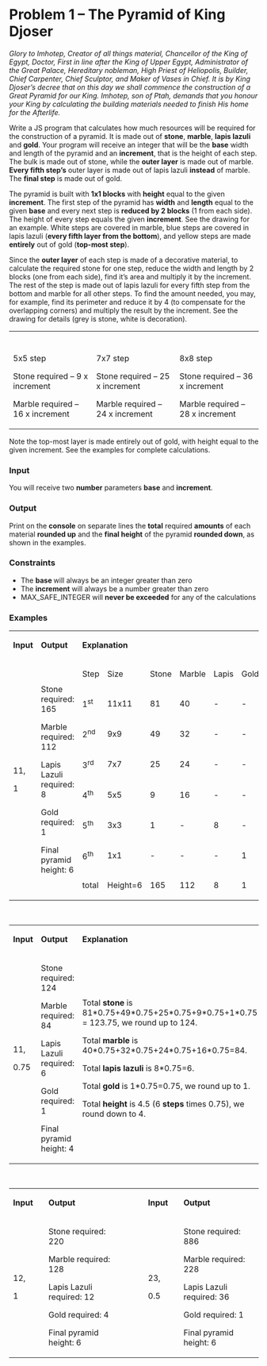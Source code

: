 <h1>Problem 1 &ndash; The Pyramid of King Djoser</h1>
<p><em>Glory to Imhotep, Creator of all things material, Chancellor of the King of Egypt, Doctor, First in line after the King of Upper Egypt, Administrator of the Great Palace, Hereditary nobleman, High Priest of Heliopolis, Builder, Chief Carpenter, Chief Sculptor, and Maker of Vases in Chief. It is by King Djoser&rsquo;s decree that on this day we shall commence the construction of a Great Pyramid for our King. Imhotep, son of Ptah, demands that you honour your King by calculating the building materials needed to finish His home for the Afterlife.</em></p>
<p>Write a JS program that calculates how much resources will be required for the construction of a pyramid. It is made out of <strong>stone</strong>, <strong>marble</strong>, <strong>lapis lazuli</strong> and <strong>gold</strong>. Your program will receive an integer that will be the <strong>base</strong> width and length of the pyramid and an <strong>increment</strong>, that is the height of each step. The bulk is made out of stone, while the <strong>outer layer</strong> is made out of marble. <strong>Every fifth step&rsquo;s</strong> outer layer is made out of lapis lazuli <strong>instead</strong> of marble. The <strong>final step</strong> is made out of gold.</p>
<p>The pyramid is built with <strong>1x1 blocks</strong> with <strong>height</strong> equal to the given <strong>increment</strong>. The first step of the pyramid has <strong>width</strong> and <strong>length</strong> equal to the given <strong>base</strong> and every next step is <strong>reduced by 2 blocks</strong> (1 from each side). The height of every step equals the given <strong>increment</strong>. See the drawing for an example. White steps are covered in marble, blue steps are covered in lapis lazuli (<strong>every fifth layer from the bottom</strong>), and yellow steps are made <strong>entirely</strong> out of gold (<strong>top-most step</strong>).</p>
<p>Since the <strong>outer layer</strong> of each step is made of a decorative material, to calculate the required stone for one step, reduce the width and length by 2 blocks (one from each side), find it&rsquo;s area and multiply it by the increment. The rest of the step is made out of lapis lazuli for every fifth step from the bottom and marble for all other steps. To find the amount needed, you may, for example, find its perimeter and reduce it by 4 (to compensate for the overlapping corners) and multiply the result by the increment. See the drawing for details (grey is stone, white is decoration).</p>
<table>
<tbody>
<tr>
<td width="232">&nbsp;</td>
<td width="232">&nbsp;</td>
<td width="232">&nbsp;</td>
</tr>
<tr>
<td width="232">
<p>5x5 step</p>
<p>Stone required &ndash; 9 x increment</p>
<p>Marble required &ndash; 16 x increment</p>
</td>
<td width="232">
<p>7x7 step</p>
<p>Stone required &ndash; 25 x increment</p>
<p>Marble required &ndash; 24 x increment</p>
</td>
<td width="232">
<p>8x8 step</p>
<p>Stone required &ndash; 36 x increment</p>
<p>Marble required &ndash; 28 x increment</p>
</td>
</tr>
</tbody>
</table>
<p>Note the top-most layer is made entirely out of gold, with height equal to the given increment. See the examples for complete calculations.</p>
<h3>Input</h3>
<p>You will receive two <strong>number</strong> parameters <strong>base</strong> and <strong>increment</strong>.</p>
<h3>Output</h3>
<p>Print on the <strong>console</strong> on separate lines the <strong>total</strong> required <strong>amounts</strong> of each material <strong>rounded up</strong> and the <strong>final height</strong> of the pyramid <strong>rounded down</strong>, as shown in the examples.</p>
<h3>Constraints</h3>
<ul>
<li>The <strong>base </strong>will always be an integer greater than zero</li>
<li>The <strong>increment</strong> will always be a number greater than zero</li>
<li>MAX_SAFE_INTEGER will <strong>never be exceeded</strong> for any of the calculations</li>
</ul>
<h3>Examples</h3>
<table width="695">
<tbody>
<tr>
<td width="55">
<p><strong>Input</strong></p>
</td>
<td width="217">
<p><strong>Output</strong></p>
</td>
<td colspan="6" width="423">
<p><strong>Explanation</strong></p>
</td>
</tr>
<tr>
<td rowspan="8" width="55">
<p>11,</p>
<p>1</p>
</td>
<td rowspan="8" width="217">
<p>Stone required: 165</p>
<p>Marble required: 112</p>
<p>Lapis Lazuli required: 8</p>
<p>Gold required: 1</p>
<p>Final pyramid height: 6</p>
</td>
<td width="47">
<p>Step</p>
</td>
<td width="75">
<p>Size</p>
</td>
<td width="75">
<p>Stone</p>
</td>
<td width="75">
<p>Marble</p>
</td>
<td width="75">
<p>Lapis</p>
</td>
<td width="75">
<p>Gold</p>
</td>
</tr>
<tr>
<td width="47">
<p>1<sup>st</sup></p>
</td>
<td width="75">
<p>11x11</p>
</td>
<td width="75">
<p>81</p>
</td>
<td width="75">
<p>40</p>
</td>
<td width="75">
<p>-</p>
</td>
<td width="75">
<p>-</p>
</td>
</tr>
<tr>
<td width="47">
<p>2<sup>nd</sup></p>
</td>
<td width="75">
<p>9x9</p>
</td>
<td width="75">
<p>49</p>
</td>
<td width="75">
<p>32</p>
</td>
<td width="75">
<p>-</p>
</td>
<td width="75">
<p>-</p>
</td>
</tr>
<tr>
<td width="47">
<p>3<sup>rd</sup></p>
</td>
<td width="75">
<p>7x7</p>
</td>
<td width="75">
<p>25</p>
</td>
<td width="75">
<p>24</p>
</td>
<td width="75">
<p>-</p>
</td>
<td width="75">
<p>-</p>
</td>
</tr>
<tr>
<td width="47">
<p>4<sup>th</sup></p>
</td>
<td width="75">
<p>5x5</p>
</td>
<td width="75">
<p>9</p>
</td>
<td width="75">
<p>16</p>
</td>
<td width="75">
<p>-</p>
</td>
<td width="75">
<p>-</p>
</td>
</tr>
<tr>
<td width="47">
<p>5<sup>th</sup></p>
</td>
<td width="75">
<p>3x3</p>
</td>
<td width="75">
<p>1</p>
</td>
<td width="75">
<p>-</p>
</td>
<td width="75">
<p>8</p>
</td>
<td width="75">
<p>-</p>
</td>
</tr>
<tr>
<td width="47">
<p>6<sup>th</sup></p>
</td>
<td width="75">
<p>1x1</p>
</td>
<td width="75">
<p>-</p>
</td>
<td width="75">
<p>-</p>
</td>
<td width="75">
<p>-</p>
</td>
<td width="75">
<p>1</p>
</td>
</tr>
<tr>
<td width="47">
<p>total</p>
</td>
<td width="75">
<p>Height=6</p>
</td>
<td width="75">
<p>165</p>
</td>
<td width="75">
<p>112</p>
</td>
<td width="75">
<p>8</p>
</td>
<td width="75">
<p>1</p>
</td>
</tr>
</tbody>
</table>
<p>&nbsp;</p>
<table width="695">
<tbody>
<tr>
<td width="55">
<p><strong>Input</strong></p>
</td>
<td width="217">
<p><strong>Output</strong></p>
</td>
<td width="423">
<p><strong>Explanation</strong></p>
</td>
</tr>
<tr>
<td width="55">
<p>11,</p>
<p>0.75</p>
</td>
<td width="217">
<p>Stone required: 124</p>
<p>Marble required: 84</p>
<p>Lapis Lazuli required: 6</p>
<p>Gold required: 1</p>
<p>Final pyramid height: 4</p>
</td>
<td width="423">
<p>Total <strong>stone</strong> is 81*0.75+49*0.75+25*0.75+9*0.75+1*0.75 = 123.75, we round up to 124.</p>
<p>Total <strong>marble</strong> is 40*0.75+32*0.75+24*0.75+16*0.75=84.</p>
<p>Total <strong>lapis lazuli</strong> is 8*0.75=6.</p>
<p>Total <strong>gold</strong> is 1*0.75=0.75, we round up to 1.</p>
<p>Total <strong>height</strong> is 4.5 (6 <strong>steps</strong> times 0.75), we round down to 4.</p>
</td>
</tr>
</tbody>
</table>
<p>&nbsp;</p>
<table width="695">
<tbody>
<tr>
<td width="76">
<p><strong>Input</strong></p>
</td>
<td width="246">
<p><strong>Output</strong></p>
</td>
<td rowspan="2" width="53">
<p><strong>&nbsp;</strong></p>
</td>
<td width="76">
<p><strong>Input</strong></p>
</td>
<td width="246">
<p><strong>Output</strong></p>
</td>
</tr>
<tr>
<td width="76">
<p>12,</p>
<p>1</p>
</td>
<td width="246">
<p>Stone required: 220</p>
<p>Marble required: 128</p>
<p>Lapis Lazuli required: 12</p>
<p>Gold required: 4</p>
<p>Final pyramid height: 6</p>
</td>
<td width="76">
<p>23,</p>
<p>0.5</p>
</td>
<td width="246">
<p>Stone required: 886</p>
<p>Marble required: 228</p>
<p>Lapis Lazuli required: 36</p>
<p>Gold required: 1</p>
<p>Final pyramid height: 6</p>
</td>
</tr>
</tbody>
</table>
<p>&nbsp;</p>